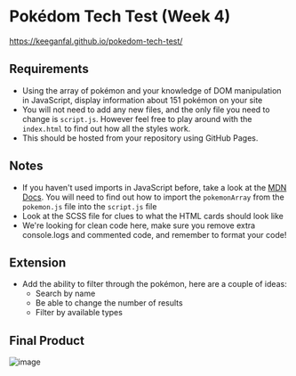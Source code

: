 # Pokédom Tech Test (Week 4)
https://keeganfal.github.io/pokedom-tech-test/
## Requirements
- Using the array of pokémon and your knowledge of DOM manipulation in JavaScript, display information about 151 pokémon on your site
- You will not need to add any new files, and the only file you need to change is `script.js`. However feel free to play around with the `index.html` to find out how all the styles work.
- This should be hosted from your repository using GitHub Pages.

## Notes
- If you haven't used imports in JavaScript before, take a look at the [MDN Docs](https://developer.mozilla.org/en-US/docs/Web/JavaScript/Reference/Statements/import). You will need to find out how to import the `pokemonArray` from the `pokemon.js` file into the `script.js` file
- Look at the SCSS file for clues to what the HTML cards should look like
- We're looking for clean code here, make sure you remove extra console.logs and commented code, and remember to format your code!

## Extension
- Add the ability to filter through the pokémon, here are a couple of ideas:
  - Search by name
  - Be able to change the number of results
  - Filter by available types  

## Final Product
![image](https://user-images.githubusercontent.com/51906345/154310989-0856ddfc-2025-47a6-8e37-6219e8ab439e.png)
